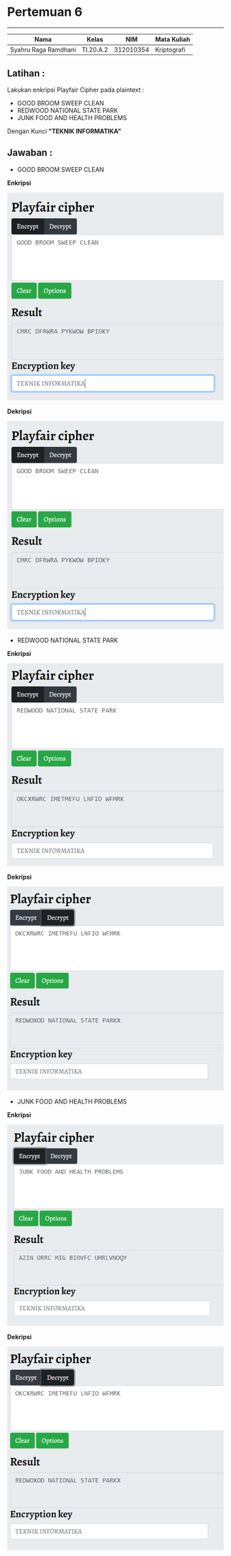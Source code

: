 # **Pertemuan 6**
  ---------------
|Nama					|Kelas		|NIM		|Mata Kuliah |
|-----					|-----		|-----		|-----		 |
|Syahru	Raga Ramdhani	|TI.20.A.2	|312010354	|Kriptografi |

## **Latihan :**
Lakukan enkripsi Playfair Cipher pada plaintext : <br>
* GOOD BROOM SWEEP CLEAN
* REDWOOD NATIONAL STATE PARK
* JUNK FOOD AND HEALTH PROBLEMS <br>

Dengan Kunci **"TEKNIK INFORMATIKA"** <br>

## **Jawaban :**
* GOOD BROOM SWEEP CLEAN <br>

**Enkripsi** 

![Gambar](/gambar/Capture1.PNG) 

**Dekripsi** 

![Gambar](./gambar/Capture1.PNG) 

* REDWOOD NATIONAL STATE PARK <br>

**Enkripsi** 

![Gambar](./gambar/Capture3.PNG)

**Dekripsi** 

![Gambar](./gambar/Capture4.PNG)

* JUNK FOOD AND HEALTH PROBLEMS <br>

**Enkripsi** 

![Gambar](./gambar/Capture5.PNG)

**Dekripsi** 

![Gambar](./gambar/Capture4.PNG)

